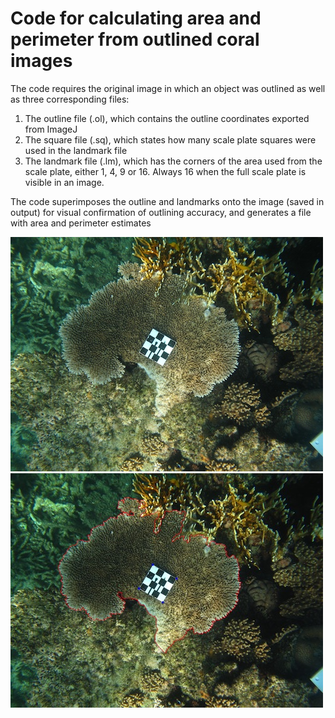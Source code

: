 # Code for calculating area and perimeter from outlined coral images

The code requires the original image in which an object was outlined as well as three corresponding files:

1. The outline file (.ol), which contains the outline coordinates exported from ImageJ
2. The square file (.sq), which states how many scale plate squares were used in the landmark file
3. The landmark file (.lm), which has the corners of the area used from the scale plate, either 1, 4, 9 or 16. Always 16 when the full scale plate is visible in an image.

The code superimposes the outline and landmarks onto the image (saved in output) for visual confirmation of outlining accuracy, and generates a file with area and perimeter estimates

![doc/AC1252_F7_T_A_C.JPG](doc/AC1252_F7_T_A_C.JPG)
![doc/AC1252_F7_T_A_C.jpeg](doc/AC1252_F7_T_A_C.jpeg)